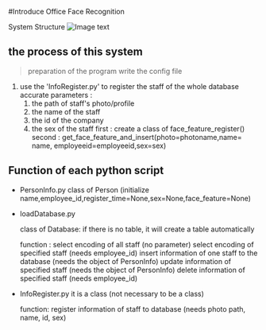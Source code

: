 ```

 
    
```

#Introduce Office Face Recognition 

System Structure
![Image text](https://wwwin-github.cisco.com/zhenxu2/Merak-Camera-Campus-iIdentity-Recognition/blob/master/media/calculate.png)



## the process of this system






> preparation of the program
>  write the config file	
 1. use the 'InfoRegister.py' to register the staff of the whole database
    accurate parameters : 
     1. the path of staff's photo/profile
     2. the name of the staff
     3. the id of the company
     4. the sex of the staff 
      first : create a class of face_feature_register()
      second : get_face_feature_and_insert(photo=photoname,name= name, employeeid=employeeid,sex=sex) 



## Function of each python script

- PersonInfo.py
    class of Person (initialize name,employee_id,register_time=None,sex=None,face_feature=None)

- loadDatabase.py

    class of Database:
        if there is no table, it will create a table automatically
        
    function :
        select encoding of all staff (no parameter)
        select encoding of specified staff (needs employee_id)
        insert information of one staff to the database (needs the object of PersonInfo)
        update information of specified staff (needs the object of PersonInfo)
        delete information of specified staff (needs employee_id)

- InfoRegister.py
    it is a class (not necessary to be a class)
    
    function: register information of staff to database (needs photo path, name, id, sex)